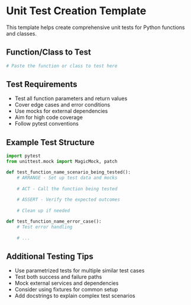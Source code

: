 # Unit Test Creation Template

This template helps create comprehensive unit tests for Python functions and classes.

## Function/Class to Test
```python
# Paste the function or class to test here
```

## Test Requirements
- Test all function parameters and return values
- Cover edge cases and error conditions
- Use mocks for external dependencies
- Aim for high code coverage
- Follow pytest conventions

## Example Test Structure
```python
import pytest
from unittest.mock import MagicMock, patch

def test_function_name_scenario_being_tested():
    # ARRANGE - Set up test data and mocks
    
    # ACT - Call the function being tested
    
    # ASSERT - Verify the expected outcomes
    
    # Clean up if needed

def test_function_name_error_case():
    # Test error handling
    
    # ...
```

## Additional Testing Tips
- Use parametrized tests for multiple similar test cases
- Test both success and failure paths
- Mock external services and dependencies
- Consider using fixtures for common setup
- Add docstrings to explain complex test scenarios
